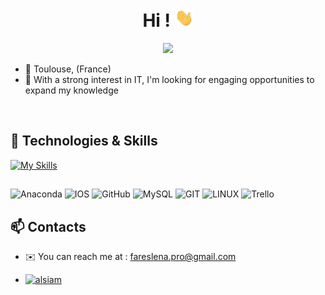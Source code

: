 <h1 align="center">Hi ! <img src="https://raw.githubusercontent.com/ABSphreak/ABSphreak/master/gifs/Hi.gif" width="30px"></h1>

<p align="center">
  <a href=""><img src="https://readme-typing-svg.herokuapp.com?lines=I+am+Lena+FARES;Aspiring+Learner&center=true&width=500&height=50"></a>
</p>

- 📍 Toulouse, (France)
- 💼 With a strong interest in IT, I'm looking for engaging opportunities to expand my knowledge
  
<br> 

## 🚀 Technologies & Skills

[![My Skills](https://skillicons.dev/icons?i=js,html,css,c,discord,eclipse,github,java,js,php,py,ts,vscode)](https://skillicons.dev)

## 
![Anaconda](https://img.shields.io/badge/Anaconda-%2344A833.svg?style=flat&logo=anaconda&logoColor=white) 
![IOS](https://img.shields.io/badge/IOS-%2320232a.svg?style=flat&logo=apple&logoColor=white) 
![GitHub](https://img.shields.io/badge/GitHub-%23121011.svg?style=flat&logo=github&logoColor=white) 
![MySQL](https://img.shields.io/badge/mysql-%2300f.svg?style=flat&logo=mysql&logoColor=white) 
![GIT](https://img.shields.io/badge/Git-fc6d26?style=flat&logo=git&logoColor=white) 
![LINUX](https://img.shields.io/badge/Linux-FCC624?style=flat&logo=linux&logoColor=black)
![Trello](https://img.shields.io/badge/Trello-%23026AA7.svg?style=flat&logo=Trello&logoColor=white)

## 📫 Contacts

- ✉️ You can reach me at : fareslena.pro@gmail.com

  <!--  Mettre ton linkedin dans les "" du href -->
- <a href="" target="_blank">
  <img src="https://img.shields.io/badge/LinkedIn-0077B5?style=for-the-badge&logo=linkedin&logoColor=white" alt="alsiam"/>
 </a>
